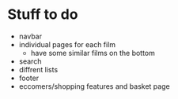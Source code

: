 # Stuff to do

- navbar
- individual pages for each film
    - have some similar films on the bottom
- search
- diffrent lists
- footer
- eccomers/shopping features and basket page